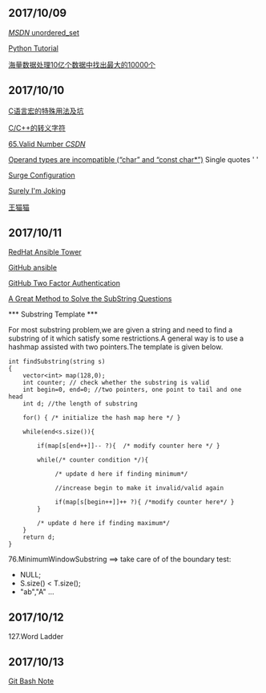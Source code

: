 ## 2017/10/09

[*MSDN* unordered_set](https://msdn.microsoft.com/zh-cn/library/bb982739.aspx)

[Python Tutorial](https://docs.python.org/3/tutorial/)

[海量数据处理10亿个数据中找出最大的10000个](http://blog.csdn.net/zyq522376829/article/details/47686867)

## 2017/10/10

[C语言宏的特殊用法及坑](http://hbprotoss.github.io/posts/cyu-yan-hong-de-te-shu-yong-fa-he-ji-ge-keng.html)

[C/C++的转义字符](http://www.cnblogs.com/emanlee/archive/2010/05/14/1735274.html)

[65.Valid Number *CSDN*](http://blog.csdn.net/linhuanmars/article/details/23809661)

[Operand types are incompatible (“char” and “const char\*”)](https://stackoverflow.com/questions/14544043/operand-types-are-incompatible-char-and-const-char)  Single quotes ' '

[Surge Configuration](https://manual.nssurge.com/overview/configuration.html)

[Surely I'm Joking](https://yinwang0.wordpress.com/2010/09/12/pysonar)

[王猫猫](http://andelf.github.io/)

## 2017/10/11

[RedHat Ansible Tower](https://www.ansible.com/tower)

[GitHub ansible](https://github.com/ansible/ansible)

[GitHub Two Factor Authentication](https://help.github.com/articles/configuring-two-factor-authentication-via-a-totp-mobile-app/)

[A Great Method to Solve the SubString Questions](https://help.github.com/articles/configuring-two-factor-authentication-via-a-totp-mobile-app/)

*** Substring Template ***

 For most substring problem,we are given a string and need to find a substring of it which satisfy some restrictions.A general way is to use a hashmap assisted with two pointers.The template  is given below.
```
int findSubstring(string s)
{
    vector<int> map(128,0);
    int counter; // check whether the substring is valid
    int begin=0, end=0; //two pointers, one point to tail and one  head
    int d; //the length of substring

    for() { /* initialize the hash map here */ }

    while(end<s.size()){

        if(map[s[end++]]-- ?){  /* modify counter here */ }

        while(/* counter condition */){ 
                 
             /* update d here if finding minimum*/

             //increase begin to make it invalid/valid again
                
             if(map[s[begin++]]++ ?){ /*modify counter here*/ }
        }  

        /* update d here if finding maximum*/
    }
    return d;
}
```
76.MinimumWindowSubstring ==> take care of of the boundary test: 
* NULL; 
* S.size() < T.size(); 
* "ab","A" ...

## 2017/10/12

127.Word Ladder

## 2017/10/13

[Git Bash Note](https://github.com/741zxc606/DailyNotes/blob/master/2017-October/GitBashNotes.md)












